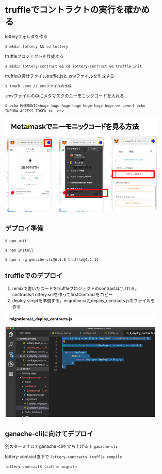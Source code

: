 # truffleでコントラクトの実行を確かめる

lotteryフォルダを作る

`$ mkdir lottery && cd lottery`

truffleプロジェクトを作成する

`$ mkdir lottery-contract && cd lottery-contract && truffle init`

truffleの設計ファイルtruffle.jsと.envファイルを作成する

`$ touch .env //.envファイルの作成`

.envファイルの中にメタマスクのニーモニックコードを入れる

`$ echo MNEMONIC=hoge hoge hoge hoge hoge hoge hoge >> .env`
`$ echo INFURA_ACCESS_TOKEN >> .env`

![metamaskでニーモニックを見る方法](https://github.com/cryptoage-jp/education/blob/master/images/metamask.png)

## デプロイ準備
`$ npm init`

`$ npm install`

`$ npm i -g genache-cli@6.1.8 truffle@4.1.14`

## truffleでのデプロイ
1. remixで書いたコードをtruffleプロジェクトのcontractsにいれる。contracts/Lottery.solを作ってfirstContractをコピー
1. deploy scriptを準備する。migrations/2_deploy_contracts.jsのファイルを作る

![truffle](https://github.com/cryptoage-jp/education/blob/master/images/truffle.png)

## ganache-cliに向けてデプロイ
別のターミナルでganache-cliを立ち上げる
`$ ganache-cli`

lottery-contract直下で
`lottery-contract$ truffle compile`

`lottery-contract$ truffle migrate`

